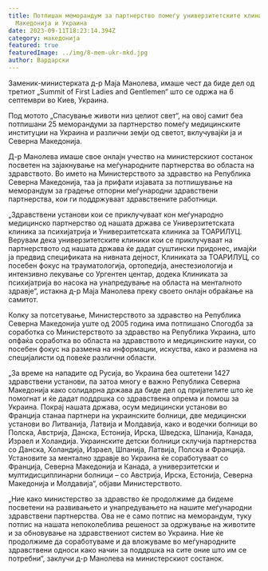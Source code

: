 ```yaml
---
title: Потпишан меморандум за партнерство помеѓу универзитетските клиники на
  Македонија и Украина
date: 2023-09-11T18:23:14.394Z
category: македонија
featured: true
featuredImage: ../img/8-mem-ukr-mkd.jpg
author: Вардарски
---
```

<!--StartFragment-->

Заменик-министерката д-р Маја Манолева, имаше чест да биде дел од третиот „Summit of First Ladies and Gentlemen“ што се одржа на 6 септември во Киев, Украина.

Под мотото „Спасување животи низ целиот свет“, на овој самит беа потпишани 25 меморандуми за партнерство помеѓу медицинските институции на Украина и различни земји од светот, вклучувајќи ја и Северна Македонија.

Д-р Манолева имаше свое онлајн учество на министерскиот состанок посветен на зајакнување на меѓународните партнерства во областа на здравството. Во името на Министерството за здравство на Република Северна Македонија, таа ја прифати изјавата за потпишување на меморандум за градење отпорни меѓународни здравствени партнерства, кои ги поддржуваат здравствените работници.

„Здравствени установи кои се приклучуваат кон меѓународно медицинско партнерство од нашата држава се Универзитетската клиника за психијатрија и Универзитетската клиника за ТОАРИЛУЦ. Верувам дека универзитетските клиники кои се приклучуваат на партнерството од нашата држава ќе дадат суштински придонес, имајќи ја предвид спецификата на нивната дејност, Клиниката за ТОАРИЛУЦ, со посебен фокус на трауматологија, ортопедија, анестезиологија и интензивно лекување со Ургентен центар, додека Клиниката за психијатрија во насока на унапредување на областа на менталното здравје“, истакна д-р Маја Манолева преку своето онлајн обраќање на самитот.

Колку за потсетување, Министерството за здравство на Република Северна Македонија уште од 2005 година има потпишано Спогодба за соработка со Министерството за здравство на Република Украина, што опфаќа соработка во областа на здравството и медицинските науки, со посебен фокус на размена на информации, искуства, како и размена на специјалисти од повеќе различни области.

„За време на нападите од Русија, во Украина беа оштетени 1427 здравствени установи, па затоа многу е важно Република Северна Македонија како солидарна држава да биде дел од пријателите што ќе помогнат и ќе дадат поддршка со здравствена опрема и помош за Украина. Покрај нашата држава, осум медицински установи во Франција станаа партнери на украинските болници, две медицински установи во Литванија, Латвија и Молдавија, како и водечки болници во Полска, Австрија, Данска, Естонија, Ирска, Шведска, Шпанија, Канада, Израел и Холандија. Украинските детски болници склучија партнерства со Данска, Холандија, Израел, Шпанија, Латвија, Полска и Франција. Установите за ментално здравје во Украина ќе соработуваат со Франција, Северна Македонија и Канада, а универзитетски и мултидисциплинарни болници – со Австрија, Ирска, Естонија, Северна Македонија и Молдавија“, објави Министерството.

„Ние како министерство за здравство ќе продолжиме да бидеме посветени на развивањето и унапредувањето на нашите меѓународни здравствени партнерства. Ова не е само потпис на меморандум, туку потпис на нашата непоколеблива решеност за одржување на животите и за обновување на здравствениот систем во Украина. Ние ќе продолжиме да соработуваме и да вложуваме во меѓународните здравствени односи како начин за поддршка на сите оние што им се потребни“, заклучи д-р Манолева на министерскиот состанок.

<!--EndFragment-->